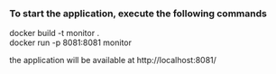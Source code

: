 <h3> To start the application, execute the following commands </h3>
docker build -t monitor . </br>
docker run -p 8081:8081 monitor </br>

the application will be available at http://localhost:8081/